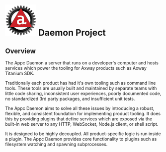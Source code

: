# ![Appc Daemon logo](images/appc-daemon.png) Daemon Project

## Overview

The Appc Daemon a server that runs on a developer's computer and hosts services which power the
tooling for Axway products such as Axway Titanium SDK.

Traditionally each product has had it's own tooling such as command line tools. These tools are
usually built and maintained by separate teams with little code sharing, inconsistent user
experiences, poorly documented code, no standardized 3rd party packages, and insufficient unit
tests.

The Appc Daemon aims to solve all these issues by introducing a robust, flexible, and consistent
foundation for implementing product tooling. It does this by providing plugins that define services
which are exposed via the built-in web server to any HTTP, WebSocket, Node.js client, or shell
script.

It is designed to be highly decoupled. All product-specific logic is run inside a plugin. The Appc
Daemon provides core functionality to plugins such as filesystem watching and spawning subprocesses.
